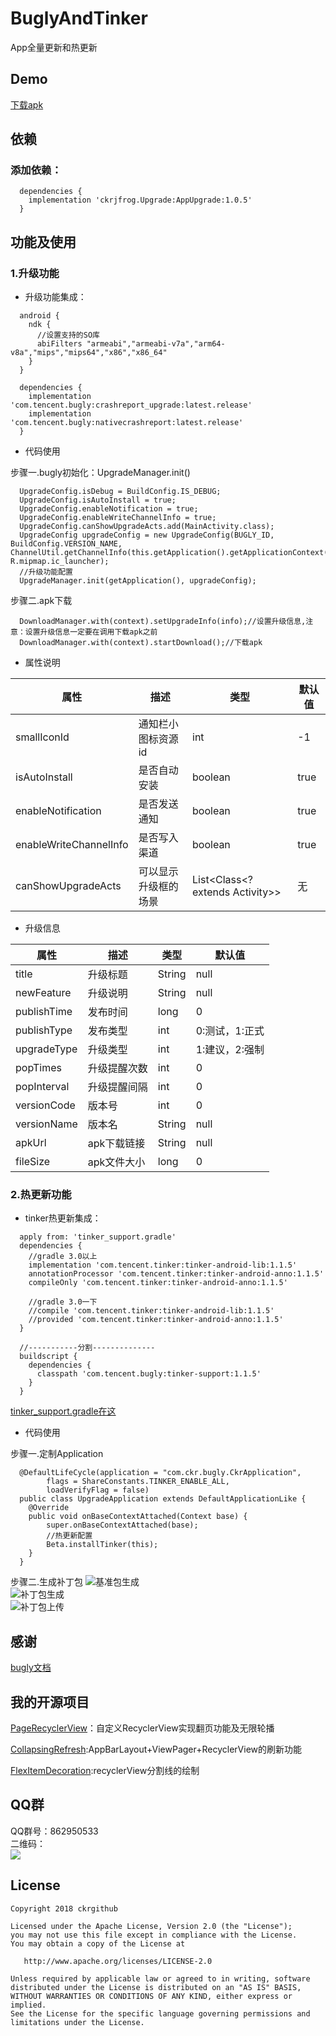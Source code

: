 # BuglyAndTinker
App全量更新和热更新

## Demo
[下载apk](apk/Upgrade-debug-v1.0.0.100.apk)

## 依赖
### 添加依赖：
```
  dependencies {
    implementation 'ckrjfrog.Upgrade:AppUpgrade:1.0.5'
  }
```

## 功能及使用
### 1.升级功能
* 升级功能集成：
```
  android {
    ndk {
      //设置支持的SO库
      abiFilters "armeabi","armeabi-v7a","arm64-v8a","mips","mips64","x86","x86_64"
    }
  }
  
  dependencies {
    implementation 'com.tencent.bugly:crashreport_upgrade:latest.release'
    implementation 'com.tencent.bugly:nativecrashreport:latest.release'
  }
```
* 代码使用

步骤一.bugly初始化：UpgradeManager.init()
```
  UpgradeConfig.isDebug = BuildConfig.IS_DEBUG;
  UpgradeConfig.isAutoInstall = true;
  UpgradeConfig.enableNotification = true;
  UpgradeConfig.enableWriteChannelInfo = true;
  UpgradeConfig.canShowUpgradeActs.add(MainActivity.class);
  UpgradeConfig upgradeConfig = new UpgradeConfig(BUGLY_ID, BuildConfig.VERSION_NAME, ChannelUtil.getChannelInfo(this.getApplication().getApplicationContext()), R.mipmap.ic_launcher);
  //升级功能配置
  UpgradeManager.init(getApplication(), upgradeConfig);
```
步骤二.apk下载
```
  DownloadManager.with(context).setUpgradeInfo(info);//设置升级信息,注意：设置升级信息一定要在调用下载apk之前
  DownloadManager.with(context).startDownload();//下载apk
```
* 属性说明  

|属性|描述|类型|默认值|
|---|---|---|---|
|smallIconId|通知栏小图标资源id|int|-1|
|isAutoInstall|是否自动安装|boolean|true|
|enableNotification|是否发送通知|boolean|true|
|enableWriteChannelInfo|是否写入渠道|boolean|true|
|canShowUpgradeActs|可以显示升级框的场景|List<Class<? extends Activity>>|无|

* 升级信息

|属性|描述|类型|默认值|
|---|---|---|---|
|title|升级标题|String|null|
|newFeature|升级说明|String|null|
|publishTime|发布时间|long|0|
|publishType|发布类型|int|0:测试，1:正式|
|upgradeType|升级类型|int|1:建议，2:强制|
|popTimes|升级提醒次数|int|0|
|popInterval|升级提醒间隔|int|0|
|versionCode|版本号|int|0|
|versionName|版本名|String|null|
|apkUrl|apk下载链接|String|null|
|fileSize|apk文件大小|long|0|

### 2.热更新功能
* tinker热更新集成：
```
  apply from: 'tinker_support.gradle'
  dependencies {
    //gradle 3.0以上
    implementation 'com.tencent.tinker:tinker-android-lib:1.1.5'
    annotationProcessor 'com.tencent.tinker:tinker-android-anno:1.1.5'
    compileOnly 'com.tencent.tinker:tinker-android-anno:1.1.5'
    
    //gradle 3.0一下
    //compile 'com.tencent.tinker:tinker-android-lib:1.1.5'
    //provided 'com.tencent.tinker:tinker-android-anno:1.1.5'
  }
  
  //-----------分割--------------
  buildscript {
    dependencies {
      classpath 'com.tencent.bugly:tinker-support:1.1.5'
    }
  }
```
[tinker_support.gradle在这](app/tinker_support.gradle)
* 代码使用

步骤一.定制Application
```
  @DefaultLifeCycle(application = "com.ckr.bugly.CkrApplication",
        flags = ShareConstants.TINKER_ENABLE_ALL,
        loadVerifyFlag = false)
  public class UpgradeApplication extends DefaultApplicationLike {
    @Override
    public void onBaseContextAttached(Context base) {
        super.onBaseContextAttached(base);
        //热更新配置
        Beta.installTinker(this);
    }
  }
```
步骤二.生成补丁包
![基准包生成](img/tinker_1.png)  
![补丁包生成](img/tinker_2.png)  
![补丁包上传](img/tinker_3.png)

## 感谢
[bugly文档](https://bugly.qq.com/docs/)

## 我的开源项目
[PageRecyclerView](https://github.com/ckrgithub/PageRecyclerView)：自定义RecyclerView实现翻页功能及无限轮播

[CollapsingRefresh](https://github.com/ckrgithub/CollapsingRefresh):AppBarLayout+ViewPager+RecyclerView的刷新功能

[FlexItemDecoration](https://github.com/ckrgithub/FlexItemDecoration):recyclerView分割线的绘制

## QQ群
QQ群号：862950533  
二维码：  
![](https://github.com/ckrgithub/PageRecyclerView/blob/master/screenRecorder/qq.png)

License
-------

    Copyright 2018 ckrgithub

    Licensed under the Apache License, Version 2.0 (the "License");
    you may not use this file except in compliance with the License.
    You may obtain a copy of the License at

       http://www.apache.org/licenses/LICENSE-2.0

    Unless required by applicable law or agreed to in writing, software
    distributed under the License is distributed on an "AS IS" BASIS,
    WITHOUT WARRANTIES OR CONDITIONS OF ANY KIND, either express or implied.
    See the License for the specific language governing permissions and
    limitations under the License.
